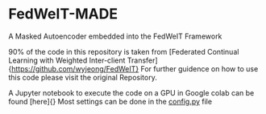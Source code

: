 # FedWeIT-MADE
A Masked Autoencoder embedded into the FedWeIT Framework

90% of the code in this repository is taken from [Federated Continual Learning with Weighted Inter-client Transfer]{https://github.com/wyjeong/FedWeIT} 
For further guidence on how to use this code please visit the original Repository.

A Jupyter notebook to execute the code on a GPU in Google colab can be found [here]{}
Most settings can be done in the [config.py](config.py) file 
